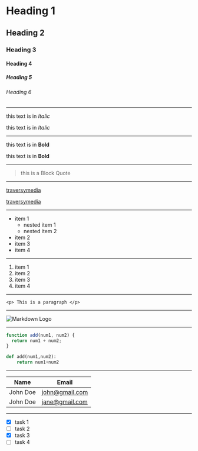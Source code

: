 <!-- Heading  -->

# Heading 1

## Heading 2

### Heading 3

#### Heading 4

##### Heading 5

###### Heading 6

---

<!-- Italic -->

this text is in _Italic_

this text is in _Italic_

---

<!-- Bold -->

this text is in **Bold**

this text is in **Bold**

---

<!-- Block Quote -->

> this is a Block Quote

---

<!-- Link -->

[traversymedia](htttps://www.traversymedia.com)

[traversymedia](htttps://www.traversymedia.com "traversymedia")

---

<!-- Unordered List -->

- item 1
  - nested item 1
  - nested item 2
- item 2
- item 3
- item 4

---

<!-- Ordered List -->

1. item 1
2. item 2
3. item 3
4. item 4

---

<!-- Inline Code Block -->

`<p> This is a paragraph </p>`

---

![Markdown Logo](https://markdown-here.com/img/icon256.png)

---

<!-- Github Markdown -->

<!-- Code Blocks -->

```javascript
function add(num1, num2) {
  return num1 + num2;
}
```

```python
def add(num1,num2):
    return num1+num2

```

---

<!-- Table -->

| Name     | Email          |
| -------- | -------------- |
| John Doe | john@gmail.com |
| John Doe | jane@gmail.com |

---

<!-- Task List -->

- [x] task 1
- [ ] task 2
- [x] task 3
- [ ] task 4
